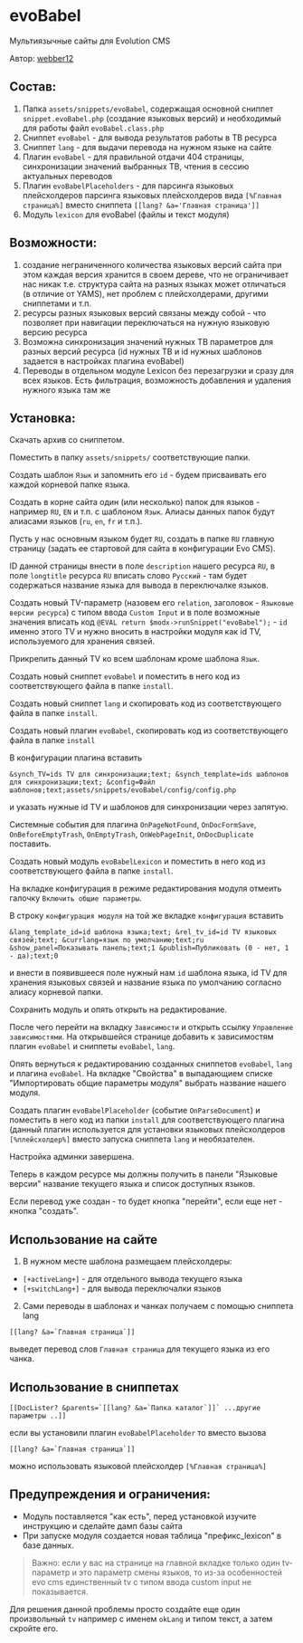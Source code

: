 # evoBabel

Мультиязычные сайты для Evolution CMS

Автор: [webber12](https://github.com/webber12)

## Состав:

1. Папка `assets/snippets/evoBabel`, содержащая основной сниппет `snippet.evoBabel.php` (создание языковых версий) и необходимый для работы файл `evoBabel.class.php`
2. Сниппет `evoBabel` - для вывода результатов работы в ТВ ресурса
3. Сниппет `lang` - для выдачи перевода на нужном языке на сайте
4. Плагин `evoBabel` - для правильной отдачи 404 страницы, синхронизации значений выбранных ТВ, чтения в сессию актуальных переводов
5. Плагин `evoBabelPlaceholders` - для парсинга языковых плейсхолдеров парсинга языковых плейсхолдеров вида `[%Главная страница%]` вместо сниппета `[[lang? &a='Главная страница']]`
6. Модуль `lexicon` для evoBabel (файлы и текст модуля)

## Возможности:

1. создание неграниченного количества языковых версий сайта
   при этом каждая версия хранится в своем дереве, что не ограничивает нас никак
   т.е. структура сайта на разных языках может отличаться (в отличие от YAMS), нет проблем с плейсхолдерами, другими сниппетами и т.п.
2. ресурсы разных языковых версий связаны между собой - что позволяет при навигации переключаться на нужную языковую версию ресурса
3. Возможна синхронизация значений нужных ТВ параметров для разных версий ресурса (id нужных ТВ и id нужных шаблонов задается в настройках плагина evoBabel)
4. Переводы в отдельном модуле Lexicon без перезагрузки и сразу для всех языков. Есть фильтрация, возможность добавления и удаления нужного языка там же

## Установка:

Скачать архив со сниппетом.

Поместить в папку `assets/snippets/` соответствующие папки.

Создать шаблон `Язык` и запомнить его `id` - будем присваивать его каждой корневой папке языка.

Создать в корне сайта один (или несколько) папок для языков - например `RU`, `EN` и т.п. с шаблоном `Язык`. Алиасы данных папок будут алиасами языков (`ru`, `en`, `fr` и т.п.).

Пусть у нас основным языком будет `RU`, создать в папке `RU` главную страницу (задать ее стартовой для сайта в конфигурации Evo CMS).

ID данной страницы внести в поле `description` нашего ресурса `RU`, в поле `longtitle` ресурса `RU` вписать слово `Русский` - там будет содержаться название языка для вывода в переключалке языков.

Создать новый TV-параметр (назовем его `relation`, заголовок - `Языковые версии ресурса`) с типом ввода `Custom Input` и в поле возможные значения вписать код `@EVAL return $modx->runSnippet("evoBabel");` - `id` именно этого TV и нужно вносить в настройки модуля как id TV, используемого для хранения связей.

Прикрепить данный TV ко всем шаблонам кроме шаблона `Язык`.

Создать новый сниппет `evoBabel` и поместить в него код из соответствующего файла в папке `install`.

Создать новый сниппет `lang` и скопировать код из соответствующего файла в папке `install`.

Создать новый плагин `evoBabel`, скопировать код из соответствующего файла в папке `install`

В конфигурации плагина вставить

```
&synch_TV=ids TV для синхронизации;text; &synch_template=ids шаблонов для синхронизации;text; &config=Файл шаблонов;text;assets/snippets/evoBabel/config/config.php
```

и указать нужные id TV и шаблонов для синхронизации через запятую.

Системные события для плагина `OnPageNotFound`, `OnDocFormSave`, `OnBeforeEmptyTrash`, `OnEmptyTrash`, `OnWebPageInit`, `OnDocDuplicate` поставить.

Создать новый модуль `evoBabelLexicon` и поместить в него код из соответствующего файла в папке `install`.

На вкладке конфигурация в режиме редактирования модуля отмеить галочку `Включить общие параметры`.

В строку `конфигурация модуля` на той же вкладке `конфигурация` вставить

```
&lang_template_id=id шаблона языка;text; &rel_tv_id=id TV языковых связей;text; &currlang=язык по умолчанию;text;ru &show_panel=Показывать панель;text;1 &publish=Публиковать (0 - нет, 1 - да);text;0
```

и внести в появившееся поле нужный нам `id` шаблона языка, id TV для хранения языковых связей и название языка по умолчанию согласно алиасу корневой папки.

Сохранить модуль и опять открыть на редактирование.

После чего перейти на вкладку `Зависимости` и открыть ссылку `Управление зависимостями`. На открывшейся странице добавить к зависимостям плагин `evoBabel` и сниппеты `evoBabel`, `lang`.

Опять вернуться к редактированию созданных сниппетов `evoBabel`, `lang` и плагина `evoBabel`. На вкладке "Свойства" в выпадающием списке "Импортировать общие параметры модуля" выбрать название нашего модуля.

Создать плагин `evoBabelPlaceholder` (событие `OnParseDocument`) и поместить в него код из папки `install` для соответствующего плагина (данный плагин используется для установки языковых плейсхолдеров `[%плейсхолдер%]` вместо запуска сниппета `lang` и необязателен.

Настройка админки завершена.

Теперь в каждом ресурсе мы должны получить в панели "Языковые версии" название текущего языка и список доступных языков.

Если перевод уже создан - то будет кнопка "перейти", если еще нет - кнопка "создать".

## Использование на сайте

1. В нужном месте шаблона размещаем плейсхолдеры:

- `[+activeLang+]` - для отдельного вывода текущего языка
- `[+switchLang+]` - для вывода переключалки языков

2. Сами переводы в шаблонах и чанках получаем с помощью сниппета lang

```
[[lang? &a=`Главная страница`]]
```

выведет перевод слов `Главная страница` для текущего языка из его чанка.

## Использование в сниппетах

```
[[DocLister? &parents=`[[lang? &a=`Папка каталог`]]` ...другие параметры ..]]
```

если вы установили плагин `evoBabelPlaceholder` то вместо вызова

```
[[lang? &a=`Главная страница`]]
```

можно использовать языковой плейсхолдер `[%Главная страница%]`

## Предупреждения и ограничения:

- Модуль поставляется "как есть", перед установкой изучите инструкцию и сделайте дамп базы сайта
- При запуске модуля создается новая таблица "префикс_lexicon" в базе данных.

> Важно: если у вас на странице на главной вкладке только один tv-параметр и это параметр смены языков, то из-за особенностей evo cms единственный tv с типом ввода custom input не показывается.

Для решения данной проблемы просто создайте еще один произвольный `tv` например с именем `okLang` и типом текст, а затем скройте его.
